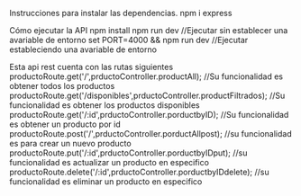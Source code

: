Instrucciones para instalar las dependencias.
    npm i express

Cómo ejecutar la API
    npm install
    npm run dev //Ejecutar sin establecer una avariable de entorno
    set PORT=4000 && npm run dev //Ejecutar estableciendo una avariable de entorno

Esta api rest cuenta con las rutas siguientes
    productoRoute.get('/',prductoController.productAll); //Su funcionalidad es obtener todos los productos
    productoRoute.get('/disponibles',prductoController.productFiltrados); //Su funcionalidad es obtener los productos disponibles
    productoRoute.get('/:id',prductoController.porductbyID); //Su funcionalidad es obtener un producto por id
    productoRoute.post('/',prductoController.porductAllpost); //su funcionalidad es para crear un nuevo producto
    productoRoute.put('/:id',prductoController.porductbyIDput); //su funcionalidad es actualizar un producto en especifico
    productoRoute.delete('/:id',prductoController.porductbyIDdelete); //su funcionalidad es eliminar un producto en especifico


